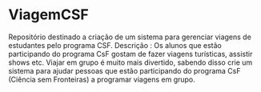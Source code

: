 ViagemCSF
=========

Repositório destinado a criação de um sistema para gerenciar viagens de estudantes pelo programa CSF.
Descrição :
Os alunos que estão participando do programa CsF gostam de fazer viagens turísticas, assistir shows etc.
Viajar em grupo é muito mais divertido, sabendo disso crie um sistema para ajudar pessoas que estão participando do programa CsF (Ciência sem Fronteiras) a programar viagens em grupo.

